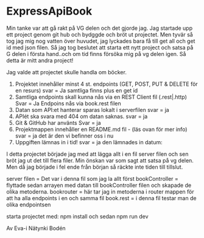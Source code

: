 # ExpressApiBook

Min tanke var att gå rakt på VG delen och det gjorde jag. Jag startade upp ett project genom git hub och bydggde och bröt ut projectet. Men tyvär så tog jag mig nog vatten över huvudet, jag lyckades bara få till get all och get id med json filen. Så jag tog beslutet att starta ett nytt project och satsa på G delen i första hand..och om tid finns försöka mig på vg delen igen. Så detta är mitt andra project!

Jag valde att projectet skulle handla om böcker.

1. Projektet innehåller minst 4 st. endpoints (GET, POST, PUT & DELETE för en resurs) svar = Ja samtliga finns plus en get id
2. Samtliga endpoints skall kunna nås via en REST Client fil (.rest|.http) Svar = Ja Endpoins nås via
   book.rest filen
3. Datan som API:et hanterar sparas lokalt i serverfilen svar = ja
4. APIét ska svara med 404 om datan saknas. svar = ja
5. Git & GitHub har använts Svar = ja
6. Projektmappen innehåller en README.md fil - (läs ovan för mer info) svar = ja det är den vi befinner oss i nu
7. Uppgiften lämnas in i tid! svar = ja den lämnades in datum:

I detta projectet började jag med att lägga allt i en fil server filen och sen bröt jag ut det till flera filer.
Min önskan var som sagt att satsa på vg delen. Men då jag började i fel ende från början så räckte inte tiden till tillslut.

server filen = Det var i denna fil som jag la allt först
bookController = flyttade sedan arrayen med datan till bookController filen och skapade de olika metoderna.
bookrouter = här tar jag in metoderna i router mappen för att ha alla endpoints i en och samma fil
book.rest = i denna fil testar man de olika endpointsen

starta projectet med: npm install och sedan npm run dev

Av Eva-i Nätynki Bodén
